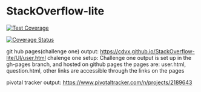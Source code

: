 # StackOverflow-lite

[![Test Coverage](https://api.codeclimate.com/v1/badges/a99a88d28ad37a79dbf6/test_coverage)](https://codeclimate.com/github/codeclimate/codeclimate/test_coverage)


[![Coverage Status](https://coveralls.io/repos/github/cdvx/StackOverflow-lite/badge.svg?branch=Challenge-2)](https://coveralls.io/github/cdvx/StackOverflow-lite?branch=Challenge-2)



git hub pages(challenge one) output: 
https://cdvx.github.io/StackOverflow-lite/UI/user.html
chalenge one setup:
Challenge one output is set up in the gh-pages branch, and hosted on github pages
the pages are: user.html, question.html, other links are accessible through the links on the pages


pivotal tracker output:
https://www.pivotaltracker.com/n/projects/2189643



